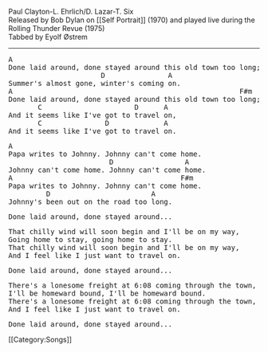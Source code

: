 Paul Clayton-L. Ehrlich/D. Lazar-T. Six<br>
Released by Bob Dylan on [[Self Portrait]] (1970) and played live
during the Rolling Thunder Revue (1975)<br>
Tabbed by Eyolf Østrem

----
<pre class="refrain">
A
Done laid around, done stayed around this old town too long;
                      D               A
Summer's almost gone, winter's coming on.
A                                                      F#m
Done laid around, done stayed around this old town too long;
       C                      D      A
And it seems like I've got to travel on,
       C               D             A
And it seems like I've got to travel on.
</pre>

<pre class="verse">
A
Papa writes to Johnny. Johnny can't come home.
                        D                 A
Johnny can't come home. Johnny can't come home.
A                                        F#m
Papa writes to Johnny. Johnny can't come home.
         D                        A
Johnny's been out on the road too long.
</pre>

<pre class="refrain">
Done laid around, done stayed around...
</pre>

<pre class="verse">
That chilly wind will soon begin and I'll be on my way,
Going home to stay, going home to stay.
That chilly wind will soon begin and I'll be on my way,
And I feel like I just want to travel on.
</pre>

<pre class="refrain">
Done laid around, done stayed around...
</pre>

<pre class="verse">
There's a lonesome freight at 6:08 coming through the town,
I'll be homeward bound, I'll be homeward bound.
There's a lonesome freight at 6:08 coming through the town,
And I feel like I just want to travel on.
</pre>

<pre class="refrain">
Done laid around, done stayed around...
</pre>

[[Category:Songs]]